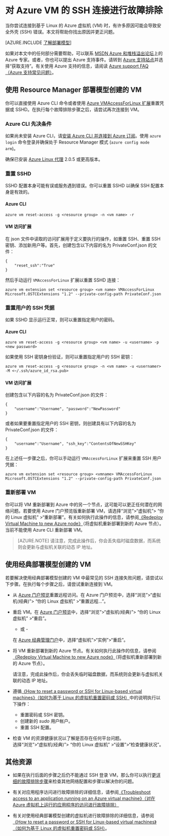 <!-- Ibiza portal: tested -->

<properties
	pageTitle="对 Azure VM 的 SSH 连接进行故障排除 | Azure"
	description="为运行 Linux 的 Azure 虚拟机排查并修复“SSH 连接失败”或“SSH 连接被拒绝”等 SSH 错误。"
	keywords="ssh 连接被拒绝,ssh 错误,azure ssh,SSH 连接失败"
	services="virtual-machines-linux"
	documentationCenter=""
	authors="iainfoulds"
	manager="timlt"
	editor=""
	tags="top-support-issue,azure-service-management,azure-resource-manager"/>

<tags
	ms.service="virtual-machines-linux"
	ms.date="06/14/2016"
	wacn.date="07/25/2016"/>

# 对 Azure VM 的 SSH 连接进行故障排除

当你尝试连接到基于 Linux 的 Azure 虚拟机 (VM) 时，有许多原因可能会导致安全外壳 (SSH) 错误。本文将帮助你找出原因并更正问题。

[AZURE.INCLUDE [了解部署模型](../includes/learn-about-deployment-models-both-include.md)]

如果对本文中的任何部分需要帮助，可以联系 [MSDN Azure 和堆栈溢出论坛](/support/forums/)上的 Azure 专家。或者，你也可以提出 Azure 支持事件。请转到 [Azure 支持站点](/support/contact/)并选择“获取支持”。有关使用 Azure 支持的信息，请阅读 [Azure support FAQ（Azure 支持常见问题）](/support/faq/)。

## 使用 Resource Manager 部署模型创建的 VM

你可以直接使用 Azure CLI 命令或者使用 [Azure VMAccessForLinux 扩展](https://github.com/Azure/azure-linux-extensions/tree/master/VMAccess)重置凭据或 SSHD。在执行每个故障排除步骤之后，请尝试再次连接到 VM。

### Azure CLI 先决条件

如果尚未安装 Azure CLI，请[安装 Azure CLI 并连接到 Azure 订阅](/documentation/articles/xplat-cli-install/)。使用 `azure login` 命令登录并确保处于 Resource Manager 模式 (`azure config mode arm`)。

确保已安装 [Azure Linux 代理](/documentation/articles/virtual-machines-linux-agent-user-guide/) 2.0.5 或更高版本。

### 重置 SSHD
SSHD 配置本身可能有误或服务遇到错误。你可以重置 SSHD 以确保 SSH 配置本身是有效的。

#### Azure CLI

	azure vm reset-access -g <resource group> -n <vm name> -r

#### VM 访问扩展
在 json 文件中读取的访问扩展用于定义要执行的操作，如重置 SSH、重置 SSH 密钥、添加新用户等。首先，创建包含以下内容的名为 PrivateConf.json 的文件：

	{  
		"reset_ssh":"True"
	}

然后手动运行 `VMAccessForLinux` 扩展以重置 SSHD 连接：

	azure vm extension set <resource group> <vm name> VMAccessForLinux Microsoft.OSTCExtensions "1.2" --private-config-path PrivateConf.json

### 重置用户的 SSH 凭据
如果 SSHD 显示运行正常，则可以重置指定用户的密码。

#### Azure CLI

	azure vm reset-access -g <resource group> <vm name> -u <username> -p <new password>

如果使用 SSH 密钥身份验证，则可以重置指定用户的 SSH 密钥：

	azure vm reset-access -g <resource group> -n <vm name> -u <usernamer> -M <~/.ssh/azure_id_rsa.pub>

#### VM 访问扩展
创建包含以下内容的名为 PrivateConf.json 的文件：

	{
		"username":"Username", "password":"NewPassword"
	}

或者如果要重置指定用户的 SSH 密钥，则创建具有以下内容的名为 PrivateConf.json 的文件：

	{
		"username":"Username", "ssh_key":"ContentsOfNewSSHKey"
	}

在上述任一步骤之后，你可以手动运行 `VMAccessForLinux` 扩展来重置 SSH 用户凭据：

	azure vm extension set <resource group> <vmname> VMAccessForLinux Microsoft.OSTCExtensions "1.2" --private-config-path PrivateConf.json

### 重新部署 VM
你可以将 VM 重新部署到 Azure 中的另一个节点，这可能可以更正任何潜在的网络问题。若要使用 Azure 门户预览版重新部署 VM，请选择“浏览”>“虚拟机”> “你的 Linux 虚拟机” >“重新部署”。有关如何执行此操作的信息，请参阅[《Redeploy Virtual Machine to new Azure node》](/documentation/articles/virtual-machines-windows-redeploy-to-new-node/)（将虚拟机重新部署到新的 Azure 节点）。当前不能使用 Azure CLI 重新部署 VM。

> [AZURE.NOTE] 请注意，完成此操作后，你会丢失临时磁盘数据，而系统则会更新与虚拟机关联的动态 IP 地址。


## 使用经典部署模型创建的 VM

若要解决使用经典部署模型创建的 VM 中最常见的 SSH 连接失败问题，请尝试以下步骤。在执行每个步骤之后，请尝试重新连接到 VM。

- 从 [Azure 门户预览](https://portal.azure.cn)重置远程访问。在 Azure 门户预览中，选择“浏览”>“虚拟机(经典)”> “你的 Linux 虚拟机” >“重置远程...”。

- 重启 VM。在 [Azure 门户预览](https://portal.azure.cn)中，选择“浏览”>“虚拟机(经典)”> “你的 Linux 虚拟机” >“重启”。

	- 或 -

	在 [Azure 经典管理门户](https://manage.windowsazure.cn)中，选择“虚拟机”>“实例”>“重启”。

- 将 VM 重新部署到新的 Azure 节点。有关如何执行此操作的信息，请参阅[《Redeploy Virtual Machine to new Azure node》](/documentation/articles/virtual-machines-windows-redeploy-to-new-node/)（将虚拟机重新部署到新的 Azure 节点）。

	请注意，完成此操作后，你会丢失临时磁盘数据，而系统则会更新与虚拟机关联的动态 IP 地址。

- 遵循[《How to reset a password or SSH for Linux-based virtual machines》（如何为基于 Linux 的虚拟机重置密码或 SSH）](/documentation/articles/virtual-machines-linux-classic-reset-access/)中的说明执行以下操作：
	- 重置密码或 SSH 密钥。
	- 创建新的 _sudo_ 用户帐户。
	- 重置 SSH 配置。

- 检查 VM 的资源健康状况以了解是否存在任何平台问题。<br> 选择“浏览”>“虚拟机(经典)”> “你的 Linux 虚拟机” >“设置”>“检查健康状况”。
	 

## 其他资源

- 如果在执行后面的步骤之后仍不能通过 SSH 登录 VM，那么你可以执行[更详细的故障排除步骤](/documentation/articles/virtual-machines-linux-detailed-troubleshoot-ssh-connection/)来检查其他网络配置和步骤以解决你的问题。

- 有关对应用程序访问进行故障排除的详细信息，请参阅[《Troubleshoot access to an application running on an Azure virtual machine》（对在 Azure 虚拟机上运行的应用程序的访问进行故障排除）](/documentation/articles/virtual-machines-linux-troubleshoot-app-connection/)

- 有关对使用经典部署模型创建的虚拟机进行故障排除的详细信息，请参阅[《How to reset a password or SSH for Linux-based virtual machines》（如何为基于 Linux 的虚拟机重置密码或 SSH）](/documentation/articles/virtual-machines-linux-classic-reset-access/)。

<!---HONumber=Mooncake_0718_2016-->